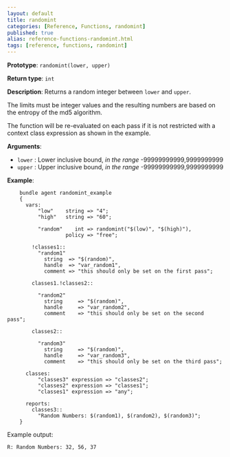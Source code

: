```yaml
---
layout: default
title: randomint
categories: [Reference, Functions, randomint]
published: true
alias: reference-functions-randomint.html
tags: [reference, functions, randomint]
---
```


**Prototype**: `randomint(lower, upper)`

**Return type**: `int`

**Description**: Returns a random integer between `lower` and `upper`.

The limits must be integer values and the resulting numbers are based on
the entropy of the md5 algorithm.

The function will be re-evaluated on each pass if it is not restricted with a
context class expression as shown in the example.

**Arguments**:

* `lower` : Lower inclusive bound, *in the range* -99999999999,9999999999
* `upper` : Upper inclusive bound, *in the range* -99999999999,9999999999

**Example**:

```cf3
    bundle agent randomint_example
    {
      vars:
          "low"    string => "4";
          "high"   string => "60";

          "random"    int => randomint("$(low)", "$(high)"),
                   policy => "free";

        !classes1::
          "random1" 
            string  => "$(random)",
            handle  => "var_random1",
            comment => "this should only be set on the first pass";

        classes1.!classes2::

          "random2" 
            string     => "$(random)",
            handle     => "var_random2",
            comment    => "this should only be set on the second pass";

        classes2::

          "random3" 
            string     => "$(random)",
            handle     => "var_random3",
            comment    => "this should only be set on the third pass";

      classes:
          "classes3" expression => "classes2";
          "classes2" expression => "classes1";
          "classes1" expression => "any";

      reports:
        classes3::
          "Random Numbers: $(random1), $(random2), $(random3)";
    }
```

Example output:

    R: Random Numbers: 32, 56, 37
